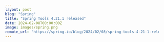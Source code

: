 ```yaml
---
layout: post
blog: "Spring"
title: "Spring Tools 4.21.1 released"
date: 2024-02-08T00:00:00Z
image: images/spring.png
remote_url: "https://spring.io/blog/2024/02/08/spring-tools-4-21-1-released"
---
```

